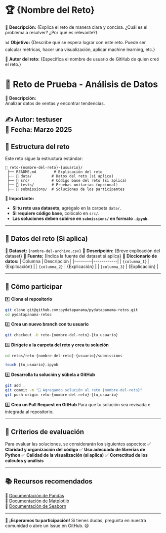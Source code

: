 # 🏆 {Nombre del Reto}

📌 **Descripción:**
{Explica el reto de manera clara y concisa. ¿Cuál es el problema a resolver? ¿Por qué es relevante?}

📊 **Objetivo:**
{Describe qué se espera lograr con este reto. Puede ser calcular métricas, hacer una visualización, aplicar machine learning, etc.}

👤 **Autor del reto:**
{Especifica el nombre de usuario de GitHub de quien creó el reto.}
# 🚀 Reto de Prueba - Análisis de Datos

📌 **Descripción:**  
Analizar datos de ventas y encontrar tendencias.

✍ **Autor:** testuser  
📅 **Fecha:** Marzo 2025  
---

## 📂 **Estructura del reto**
Este reto sigue la estructura estándar:
```plaintext
📂 reto-{nombre-del-reto}-{usuario}/
 ├── README.md        # Explicación del reto
 ├── 📂 data/         # Datos del reto (si aplica)
 ├── 📂 src/          # Código base del reto (si aplica)
 ├── 📂 tests/        # Pruebas unitarias (opcional)
 ├── 📂 submissions/  # Soluciones de los participantes
```
📢 **Importante:**
- **Si tu reto usa datasets**, agrégalo en la carpeta `data/`.
- **Si requiere código base**, colócalo en `src/`.
- **Las soluciones deben subirse en `submissions/` en formato `.ipynb`.**

---

## 📌 **Datos del reto** (Si aplica)
📂 **Dataset:** `{nombre-del-archivo.csv}`
🔹 **Descripción:** {Breve explicación del dataset}
🔹 **Fuente:** {Indica la fuente del dataset si aplica}
🔹 **Diccionario de datos:**
| Columna | Descripción |
|---------|------------|
| `{columna_1}` | {Explicación} |
| `{columna_2}` | {Explicación} |
| `{columna_3}` | {Explicación} |

---

## 🚀 **Cómo participar**
1️⃣ **Clona el repositorio**
```bash
git clone git@github.com:pydatapanama/pydatapanama-retos.git
cd pydatapanama-retos
```

2️⃣ **Crea un nuevo branch con tu usuario**
```bash
git checkout -b reto-{nombre-del-reto}-{tu_usuario}
```

3️⃣ **Dirígete a la carpeta del reto y crea tu solución**
```bash
cd retos/reto-{nombre-del-reto}-{usuario}/submissions
```
```bash
touch {tu_usuario}.ipynb
```

4️⃣ **Desarrolla tu solución y súbela a GitHub**
```bash
git add .
git commit -m "🚀 Agregando solución al reto {nombre-del-reto}"
git push origin reto-{nombre-del-reto}-{tu_usuario}
```

5️⃣ **Crea un Pull Request en GitHub**
Para que tu solución sea revisada e integrada al repositorio.

---

## 🔹 **Criterios de evaluación**
Para evaluar las soluciones, se considerarán los siguientes aspectos:
✅ **Claridad y organización del código**
✅ **Uso adecuado de librerías de Python**
✅ **Calidad de la visualización (si aplica)**
✅ **Correctitud de los cálculos y análisis**

---

## 📚 **Recursos recomendados**
📌 [Documentación de Pandas](https://pandas.pydata.org/docs/)  
📌 [Documentación de Matplotlib](https://matplotlib.org/stable/contents.html)  
📌 [Documentación de Seaborn](https://seaborn.pydata.org/)  

---

🚀 **¡Esperamos tu participación!** Si tienes dudas, pregunta en nuestra comunidad o abre un Issue en GitHub. 😃